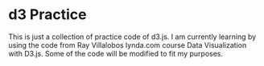 # d3 Practice

This is just a collection of practice code of d3.js. I am currently learning by using the code from Ray Villalobos lynda.com course 
Data Visualization with D3.js. Some of the code will be modified to fit my purposes.

